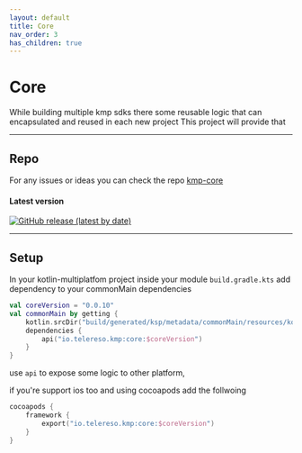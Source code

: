 ```yaml
---
layout: default
title: Core
nav_order: 3
has_children: true
---
```


# Core

While building multiple kmp sdks there some reusable logic that can encapsulated and reused in each
new project
This project will provide that

---

## Repo

For any issues or ideas you can check the repo [kmp-core](https://github.com/telereso/kmp-core)

#### Latest version
[![GitHub release (latest by date)](https://img.shields.io/github/v/release/telereso/kmp-core)](https://github.com/telereso/kmp-core/releases)

---

## Setup

In your kotlin-multiplatfom project inside your module `build.gradle.kts` add dependency to your
commonMain dependencies

```kotlin
val coreVersion = "0.0.10"
val commonMain by getting {
    kotlin.srcDir("build/generated/ksp/metadata/commonMain/resources/kotlin")
    dependencies {
        api("io.telereso.kmp:core:$coreVersion")
    }
}
```

use `api` to expose some logic to other platform,

if you're support ios too and using cocoapods add the follwoing

```kotlin
cocoapods {
    framework {
        export("io.telereso.kmp:core:$coreVersion")
    }
}
```